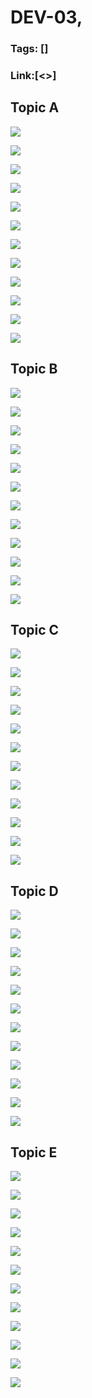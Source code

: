 # DEV-03,
### Tags: []
### Link:[<>]

## Topic A
![](../images/DEV-03/DEV-03-A1.png)

![](../images/DEV-03/DEV-03-A2.png)

![](../images/DEV-03/DEV-03-A3.png)

![](../images/DEV-03/DEV-03-A4.png)

![](../images/DEV-03/DEV-03-A5.png)

![](../images/DEV-03/DEV-03-A6.png)

![](../images/DEV-03/DEV-03-A7.png)

![](../images/DEV-03/DEV-03-A8.png)

![](../images/DEV-03/DEV-03-A9.png)

![](../images/DEV-03/DEV-03-A10.png)

![](../images/DEV-03/DEV-03-A11.png)

![](../images/DEV-03/DEV-03-A12.png)

## Topic B
![](../images/DEV-03/DEV-03-B1.png)

![](../images/DEV-03/DEV-03-B2.png)

![](../images/DEV-03/DEV-03-B3.png)

![](../images/DEV-03/DEV-03-B4.png)

![](../images/DEV-03/DEV-03-B5.png)

![](../images/DEV-03/DEV-03-B6.png)

![](../images/DEV-03/DEV-03-B7.png)

![](../images/DEV-03/DEV-03-B8.png)

![](../images/DEV-03/DEV-03-B9.png)

![](../images/DEV-03/DEV-03-B10.png)

![](../images/DEV-03/DEV-03-B11.png)

![](../images/DEV-03/DEV-03-B12.png)

## Topic C
![](../images/DEV-03/DEV-03-C1.png)

![](../images/DEV-03/DEV-03-C2.png)

![](../images/DEV-03/DEV-03-C3.png)

![](../images/DEV-03/DEV-03-C4.png)

![](../images/DEV-03/DEV-03-C5.png)

![](../images/DEV-03/DEV-03-C6.png)

![](../images/DEV-03/DEV-03-C7.png)

![](../images/DEV-03/DEV-03-C8.png)

![](../images/DEV-03/DEV-03-C9.png)

![](../images/DEV-03/DEV-03-C10.png)

![](../images/DEV-03/DEV-03-C11.png)

![](../images/DEV-03/DEV-03-C12.png)

## Topic D
![](../images/DEV-03/DEV-03-D1.png)

![](../images/DEV-03/DEV-03-D2.png)

![](../images/DEV-03/DEV-03-D3.png)

![](../images/DEV-03/DEV-03-D4.png)

![](../images/DEV-03/DEV-03-D5.png)

![](../images/DEV-03/DEV-03-D6.png)

![](../images/DEV-03/DEV-03-D7.png)

![](../images/DEV-03/DEV-03-D8.png)

![](../images/DEV-03/DEV-03-D9.png)

![](../images/DEV-03/DEV-03-D10.png)

![](../images/DEV-03/DEV-03-D11.png)

![](../images/DEV-03/DEV-03-D12.png)

## Topic E
![](../images/DEV-03/DEV-03-E1.png)

![](../images/DEV-03/DEV-03-E2.png)

![](../images/DEV-03/DEV-03-E3.png)

![](../images/DEV-03/DEV-03-E4.png)

![](../images/DEV-03/DEV-03-E5.png)

![](../images/DEV-03/DEV-03-E6.png)

![](../images/DEV-03/DEV-03-E7.png)

![](../images/DEV-03/DEV-03-E8.png)

![](../images/DEV-03/DEV-03-E9.png)

![](../images/DEV-03/DEV-03-E10.png)

![](../images/DEV-03/DEV-03-E11.png)

![](../images/DEV-03/DEV-03-E12.png)

